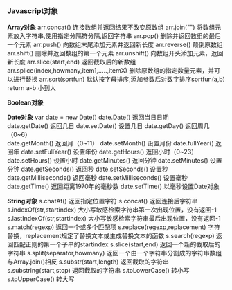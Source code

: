 ### Javascript对象

**Array对象**
arr.concat() 连接数组并返回结果不改变原数组
arr.join("") 将数组元素放入字符串,使用指定分隔符分隔,返回字符串
arr.pop() 删除并返回数组的最后一个元素
arr.push() 向数组末尾添加元素并返回新长度
arr.reverse() 颠倒原数组
arr.shift() 删除并返回数组的第一个元素
arr.unshift() 向数组开头添加元素，返回新长度
arr.slice(start,end) 返回截取后的新数组
arr.splice(index,howmany,item1,.....,itemX) 删除原数组的指定数量元素，并可以进行替换
arr.sort(sortfun) 默认按字母排序,添加参数后对数字排序sortfun(a,b) return a-b 小到大

**Boolean对象**

**Date对象**
var date = new Date()
date.Date() 返回当日日期                    
date.getDate() 返回几日                      date.setDate() 设置几日
date.getDay() 返回周几（0~6）					
date.getMonth() 返回月（0~11）				date.setMonth() 设置月份
date.fullYear() 返回年						date.setFullYear() 设置年份
date.getHours() 返回小时（0~23）				date.setHours() 设置小时
date.getMinutes() 返回分钟					date.setMinutes() 设置分钟
date.getSeconds() 返回秒						date.setSeconds() 设置秒
date.getMilliseconds() 返回毫秒				date.setMilliseconds() 设置毫秒
date.getTime() 返回距离1970年的毫秒数			date.setTime() 以毫秒设置Date对象


**String对象**
s.chatAt() 返回指定位置字符
s.concat() 返回连接后字符串
s.indexOf(str,startindex) 大小写敏感检索字符串第一次出现位置，没有返回-1
s.lastIndexOf(str,startindex) 大小写敏感检索字符串最后出现位置，没有返回-1
s.match(regexp) 返回一个或多个匹配项
s.replace(regexp,replacement) 字符替换，replacement规定了替换文本或生成替换文本的函数
s.search(regexp) 返回匹配正则的第一个子串的startindex
s.slice(start,end) 返回一个新的截取后的字符串
s.split(separator,howmany) 返回一个由一个字符串分割成的字符串数组与Array.join()相反
s.substr(start,length) 返回截取的字符串
s.substring(start,stop) 返回截取的字符串
s.toLowerCase() 转小写		s.toUpperCase() 转大写